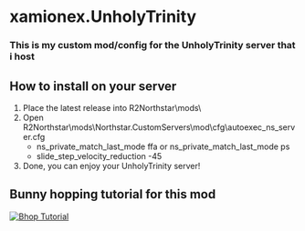 # xamionex.UnholyTrinity

### This is my custom mod/config for the UnholyTrinity server that i host
## How to install on your server
1. Place the latest release into R2Northstar\mods\
2. Open R2Northstar\mods\Northstar.CustomServers\mod\cfg\autoexec_ns_server.cfg
   - ns_private_match_last_mode ffa or ns_private_match_last_mode ps
   - slide_step_velocity_reduction -45
3. Done, you can enjoy your UnholyTrinity server!

## Bunny hopping tutorial for this mod
[![Bhop Tutorial](https://img.youtube.com/vi/L8UHWvKuFDw/0.jpg)](https://www.youtube.com/watch?v=L8UHWvKuFDw)
